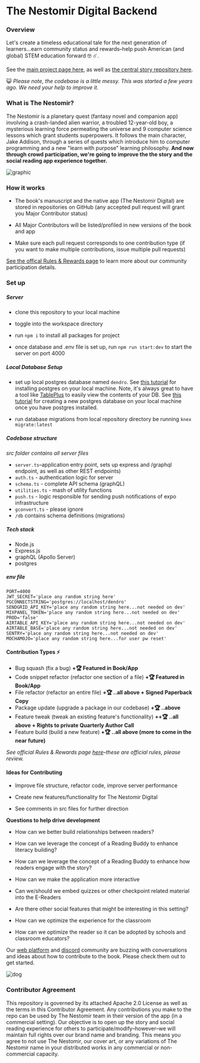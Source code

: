 # The Nestomir Digital Backend

### Overview

Let's create a timeless educational tale for the next generation of learners...earn community status and rewards–help push American (and global) STEM education forward 🤓 ☄️.

See the [main project page here](https://www.thenestomir.com), as well as [the central story repository here](https://www.github.com/sreubenstone/thenestomir).

😺 _Please note, the codebase is a little messy. This was started a few years ago. We need your help to improve it._

### What is The Nestomir?

The Nestomir is a planetary quest (fantasy novel and companion app) involving a crash-landed alien warrior, a troubled 12-year-old boy, a mysterious learning force permeating the universe and 9 computer science lessons which grant students superpowers. It follows the main character, Jake Addison, through a series of quests which introduce him to computer programming and a new "learn with purpose" learning philosophy. **And now through crowd participation, we're going to improve the the story and the social reading app experience together.**

![graphic](https://res.cloudinary.com/dshxqbjrf/image/upload/v1635737226/nestomir_coderhumor_graphicdesert_x3jxy0.png)

### How it works

- The book's manuscript and the native app (The Nestomir Digital) are stored in repositories on GitHub (any accepted pull request will grant you Major Contributor status)

- All Major Contributors will be listed/profiled in new versions of the book and app

- Make sure each pull request corresponds to one contribution type (if you want to make multiple contributions, issue multiple pull requests)

[See the offical Rules & Rewards page](https://docs.google.com/document/d/12luzhhrRYnxpkwq94KIs0MvAgISujhLuVamU0S4sqbg/edit?usp=sharing) to learn more about our community participation details.

### Set up

##### Server

- clone this repository to your local machine

- toggle into the workspace directory

- run `npm i` to install all packages for project

- once database and .env file is set up, run `npm run start:dev` to start the server on port 4000

##### Local Database Setup

- set up local postgres database named `dendro`. See [this tutorial](https://www.prisma.io/dataguide/postgresql/setting-up-a-local-postgresql-database) for installing postgres on your local machine. Note, it's always great to have a tool like [TablePlus](https://tableplus.com/) to easily view the contents of your DB. See [this tutorial](https://www.tutorialspoint.com/postgresql/postgresql_create_database.htm) for creating a new postgres database on your local machine once you have postgres installed.

- run database migrations from local repository directory be running `knex migrate:latest`

##### Codebase structure

_src folder contains all server files_

- `server.ts`–application entry point, sets up express and /graphql endpoint, as well as other REST endpoints)
- `auth.ts` - authentication logic for server
- `schema.ts` - complete API schema (graphQL)
- `utilities.ts` - mash of utility functions
- `push.ts` - logic responsible for sending push notifications of expo infrastructure
- `gconvert.ts` - please ignore
- `/db` contains schema definitions (migrations)

##### Tech stack

- Node.js
- Express.js
- graphQL (Apollo Server)
- postgres

##### env file

```
PORT=4000
JWT_SECRET='place any random string here'
PGCONNECTSTRING='postgres://localhost/dendro'
SENDGRID_API_KEY='place any random string here...not needed on dev'
MIXPANEL_TOKEN='place any random string here...not needed on dev'
PROD='false'
AIRTABLE_API_KEY='place any random string here...not needed on dev'
AIRTABLE_BASE='place any random string here...not needed on dev'
SENTRY='place any random string here...not needed on dev'
MOCHAMOJO='place any random string here...for user pw reset'
```

#### Contribution Types ⚡

- Bug squash (fix a bug) **+🏆 Featured in Book/App**
- Code snippet refactor (refactor one section of a file) **+🏆 Featured in Book/App**
- File refactor (refactor an entire file) **+🏆 ..all above + Signed Paperback Copy**
- Package update (upgrade a package in our codebase) **+🏆 ..above**
- Feature tweak (tweak an existing feature's functionality) **++🏆 ..all above + Rights to private Quarterly Author Call**
- Feature build (build a new feature) **+🏆 ..all above (more to come in the near future)**

_See official Rules & Rewards page [here](https://docs.google.com/document/d/12luzhhrRYnxpkwq94KIs0MvAgISujhLuVamU0S4sqbg/edit?usp=sharing)–these are official rules, please review._

#### Ideas for Contributing

- Improve file structure, refactor code, improve server performance

- Create new features/functionality for The Nestomir Digital

- See comments in src files for further direction

**Questions to help drive development**

- How can we better build relationships between readers?

- How can we leverage the concept of a Reading Buddy to enhance literacy building?

- How can we leverage the concept of a Reading Buddy to enhance how readers engage with the story?

- How can we make the application more interactive

- Can we/should we embed quizzes or other checkpoint related material into the E-Readers

- Are there other social features that might be interesting in this setting?

- How can we optimize the experience for the classroom

- How can we optimize the reader so it can be adopted by schools and classroom educators?

Our [web platform](https://www.thenestomir.com/thenestomir) and [discord](https://discord.gg/thtjVaaq) community are buzzing with conversations and ideas about how to contribute to the book. Please check them out to get started.

![dog](https://res.cloudinary.com/dshxqbjrf/image/upload/v1635700452/happy-little-girl-holding-a-book-mockup-at-the-library-a19273-8Aw_ahttb0.png)

### Contributor Agreement

This repository is governed by its attached Apache 2.0 License as well as the terms in this Contributor Agreement. Any contributions you make to the repo can be used by The Nestomir team in their version of the app (in a commercial setting). Our objective is to open up the story and social reading experience for others to participate/modify–however–we will maintain full rights over our brand name and branding. This means you agree to not use The Nestomir, our cover art, or any variations of The Nestomir name in your distributed works in any commercial or non-commercial capacity.
